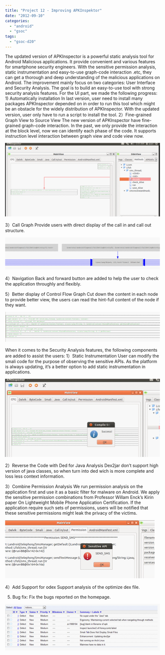 ```yaml
---
title: "Project 12 - Improving APKInspektor"
date: "2012-09-10"
categories: 
  - "android"
  - "gsoc"
tags: 
  - "gsoc-d20"
---
```


The updated version of APKInspector is a powerful static analysis tool for Android Malicious applications. It provide convenient and various features for smartphone security engineers. With the sensitive permission analysis, static instrumentation and easy-to-use graph-code interaction .etc, they can get a thorough and deep understanding of the malicious applications on Android. The improvement mainly focus on two categories: User Interface and Security Analysis. The goal is to build an easy-to-use tool with strong security analysis features. For the UI part, we made the following progress: 1) Automatically installation In last version, user need to install many packages APKInspector depended on in order to run this tool which might be an obstacle for the widely distribution of APKInspector. With the updated version, user only have to run a script to install the tool. 2）Fine-grained Graph View to Source View The new version of APKInspector have fine-grained graph-code interaction. In the past, we only provide the interaction at the block level, now we can identify each phase of the code. It supports instruction level interaction between graph view and code view now.

![](images/drupal_image_949.png)

3）Call Graph Provide users with direct display of the call in and call out structure.

![](images/drupal_image_951.png)

4）Navigation Back and forward button are added to help the user to check the application throughly and flexibly.

5）Better display of Control Flow Graph Cut down the content in each node to provide better view, the users can read the hint-full content of the node if they want.

![](images/drupal_image_952.png)

When it comes to the Security Analysis features, the following components are added to assist the users: 1）Static Instrumentation User can modify the smali code for the purpose of observing the sensitive APIs. As the platform is always updating, it’s a better option to add static instrumentation in applications.

![](images/drupal_image_953.png)

2）Reverse the Code with Ded for Java Analysis Dex2jar don’t support high version of java classes, so when turn into ded wich is more complete and loss less context information.

3）Combine Permission Analysis We run permission analysis on the application first and use it as a basic filter for malware on Android. We apply the sensitive permission combinations from Professor Willam Enck’s Kirin paper On Lightweight Mobile Phone Application Certification. If the application require such sets of permissions, users will be notified that these sensitive permissions might leak the privacy of the victims.

![](images/drupal_image_954.png)

4）Add Support for odex Support analysis of the optimize dex file.

5) Bug fix: Fix the bugs reported on the homepage.

![](images/drupal_image_955.png)
